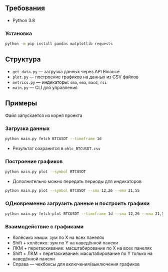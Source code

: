 ## Требования
- Python 3.8
### Установка
```bash
python -m pip install pandas matplotlib requests
```

## Структура
- `get_data.py` — загрузка данных через API Binance
- `plot.py` — построение графиков на данных из CSV файлов
- `metrics.py` — индикаторы: `sma`, `ema`, `macd`, `rsi`
- `main.py` — CLI для управления


## Примеры
Файл запускается из корня проекта

### Загрузка данных
```bash
python main.py fetch BTCUSDT --timeframe 1d
```
- Результат сохранится в `ohlc_BTCUSDT.csv` 

### Построение графиков
```bash
python main.py plot --symbol BTCUSDT
```
- Дополнительно можно передать периоды для индикаторов
```bash
python main.py plot --symbol BTCUSDT --sma 12,26 --ema 21,55
```

### ОДновременно загрузить данные и построить графики
```bash
python main.py fetch-plot BTCUSDT --timeframe 1d --sma 12,26 --ema 21,55
```


### Взаимодействие с графиками
- Колёсико мыши: зум по X на всех панелях
- Shift + колёсико: зум по Y на наведённой панели
- ЛКМ + перетаскивание: масштабирование по X на всех панелях
- Shift + ЛКМ + перетаскивание: масштабирование по Y только на наведённой панели
- Справа — чекбоксы для включения/выключения графиков

